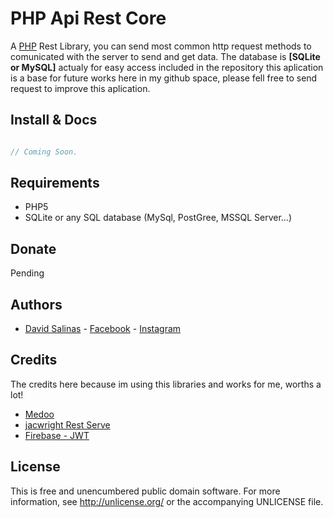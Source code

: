# PHP Api Rest Core

A [PHP](http://www.php.net) Rest Library, you can send most common http request methods to comunicated with the server to send and get data. The database is <b>[SQLite or MySQL]</b> actualy for easy access included in the repository this aplication is a base for future works here in my github space, please fell free to send request to improve this aplication.

## Install & Docs

```PHP

// Coming Soon.

```

## Requirements

- PHP5
- SQLite or any SQL database (MySql, PostGree, MSSQL Server...)

## Donate

Pending

## Authors

- [David Salinas](http://github.com/saotand) - [Facebook](http://facebook.com/saotand) - [Instagram](http://instagram.com/saotand)

## Credits

The credits here because im using this libraries and works for me, worths a lot!

- [Medoo](http://medoo.in/)
- [jacwright Rest Serve](https://github.com/jacwright/RestServer)
- [Firebase - JWT](https://github.com/firebase/php-jwt)

## License

This is free and unencumbered public domain software. For more
information, see <http://unlicense.org/> or the accompanying UNLICENSE file.
